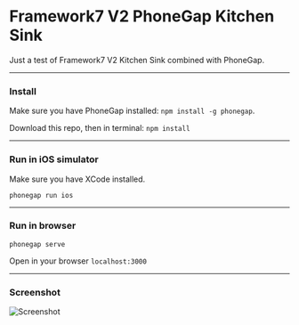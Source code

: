 # Framework7 V2 PhoneGap Kitchen Sink

Just a test of Framework7 V2 Kitchen Sink combined with PhoneGap.

----------------------

### Install

Make sure you have PhoneGap installed: `npm install -g phonegap`.

Download this repo, then in terminal: `npm install`

----------------------

### Run in iOS simulator

Make sure you have XCode installed.

`phonegap run ios`

----------------------

### Run in browser

`phonegap serve`

Open in your browser `localhost:3000`

----------------------

### Screenshot

![Screenshot](https://raw.githubusercontent.com/valnub/Framework7-v2-PhoneGap-Kitchen-Sink/master/f7-v2-pg-kitchen-sink-screenshot.jpg)
